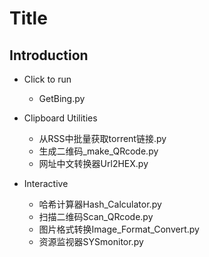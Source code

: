 # Title

## Introduction

- Click to run
  - GetBing.py

- Clipboard Utilities
  - 从RSS中批量获取torrent链接.py
  - 生成二维码_make_QRcode.py
  - 网址中文转换器Url2HEX.py

- Interactive
  - 哈希计算器Hash_Calculator.py
  - 扫描二维码Scan_QRcode.py
  - 图片格式转换Image_Format_Convert.py
  - 资源监视器SYSmonitor.py
